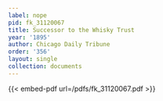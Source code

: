 ```yaml
---
label: nope
pid: fk_31120067
title: Successor to the Whisky Trust
year: '1895'
author: Chicago Daily Tribune
order: '356'
layout: single
collection: documents
---
```



{{< embed-pdf url=/pdfs/fk_31120067.pdf >}}